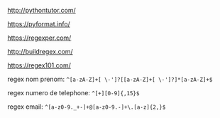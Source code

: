 http://pythontutor.com/

https://pyformat.info/

https://regexper.com/

http://buildregex.com/

https://regex101.com/

regex nom prenom: `^[a-zA-Z]+[ \-']?[[a-zA-Z]+[ \-']?]*[a-zA-Z]+$`

regex numero de telephone: `^[+][0-9]{,15}$`

regex email: `^[a-z0-9._+-]+@[a-z0-9.-]+\.[a-z]{2,}$`